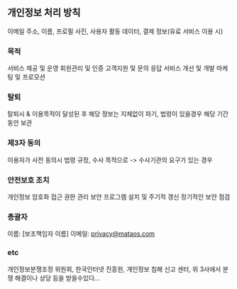 ## 개인정보 처리 방칙
이메일 주소, 이름, 프로필 사진, 사용자 활동 데이터, 결제 정보(유료 서비스 이용 시)

### 목적
서비스 제공 및 운영
회원관리 및 인증
고객지원 및 문의 응답
서비스 개선 및 개발
마케팅 및 프로모션

### 탈퇴
탈퇴시 & 이용목적이 달성된 후 해당 정보는 지체없이 파기, 법령이 있을경우 해당 기간 동안 보관

### 제3자 동의
이용자가 사전 동의시
법령 규정, 수사 목적으로 -> 수사기관의 요구가 있는 경우

### 안전보호 조치
개인정보 암호화
접근 권한 관리
보안 프로그램 설치 및 주기적 갱신
정기적인 보안 점검

### 총괄자
이름: \[보조책임자 이름\]
이메일: privacy@mataos.com

### etc
개인정보분쟁조정 위원회, 한국인터넷 진흥원, 개인정보 침해 신고 센터, 위 3사에서 분쟁 해결이나 상당 등을 받을수있다...